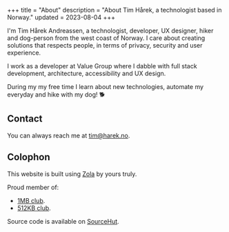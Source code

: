 +++
title = "About"
description = "About Tim Hårek, a technologist based in Norway."
updated = 2023-08-04
+++

I'm Tim Hårek Andreassen, a technologist, developer, UX designer, hiker and
dog-person from the west coast of Norway. I care about creating solutions that
respects people, in terms of privacy, security and user experience.

I work as a developer at Value Group where I dabble with full stack development,
architecture, accessibility and UX design.

During my my free time I learn about new technologies, automate my everyday and
hike with my dog! 🐕

## Contact

You can always reach me at
<a href="mailto:tim@harek.no" rel="me">tim@harek.no</a>.

## Colophon

This website is built using [Zola][zola] by yours truly.

Proud member of:

- [1MB club][1mb].
- [512KB club][512kb].

Source code is available on [SourceHut][sourcehut].

[1984]: https://1984hosting.com
[zola]: https://getzola.org
[1mb]: https://1mb.club
[512kb]: https://512kb.club
[sourcehut]: https://git.sr.ht/~timharek/timharek.no
